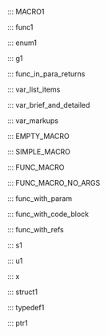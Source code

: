 ::: MACRO1

::: func1

::: enum1

::: g1

::: func_in_para_returns

::: var_list_items

::: var_brief_and_detailed

::: var_markups

::: EMPTY_MACRO

::: SIMPLE_MACRO

::: FUNC_MACRO

::: FUNC_MACRO_NO_ARGS

::: func_with_param

::: func_with_code_block

::: func_with_refs

::: s1

::: u1

::: x

::: struct1

::: typedef1

::: ptr1